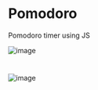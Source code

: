 # Pomodoro
Pomodoro timer using JS

![image](https://user-images.githubusercontent.com/97417230/197909945-c0110687-115e-431a-bec8-8293d1d14b82.png)

#

![image](https://user-images.githubusercontent.com/97417230/197910090-9f9e9136-1fcc-4d81-a1f3-37cc824fd720.png)

